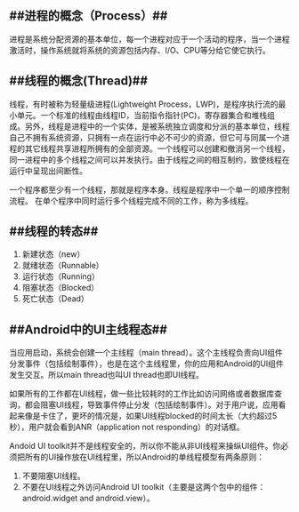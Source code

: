 
##进程的概念（Process）##
---  
进程是系统分配资源的基本单位，每一个进程对应于一个活动的程序，当一个进程激活时，操作系统就将系统的资源包括内存、I/O、CPU等分给它使它执行。 

##线程的概念(Thread)##
---
线程，有时被称为轻量级进程(Lightweight Process，LWP)，是程序执行流的最小单元。一个标准的线程由线程ID，当前指令指针(PC)，寄存器集合和堆栈组成。另外，线程是进程中的一个实体，是被系统独立调度和分派的基本单位，线程自己不拥有系统资源，只拥有一点在运行中必不可少的资源，但它可与同属一个进程的其它线程共享进程所拥有的全部资源。一个线程可以创建和撤消另一个线程，同一进程中的多个线程之间可以并发执行。由于线程之间的相互制约，致使线程在运行中呈现出间断性。

一个程序都至少有一个线程，那就是程序本身。线程是程序中一个单一的顺序控制流程。 在单个程序中同时运行多个线程完成不同的工作，称为多线程。

##线程的转态##
---
1. 新建状态（new）
2. 就绪状态（Runnable）
3. 运行状态（Running）
4. 阻塞状态（Blocked）
5. 死亡状态（Dead）

##Android中的UI主线程态##
---
当应用启动，系统会创建一个主线程（main thread）。这个主线程负责向UI组件分发事件（包括绘制事件），也是在这个主线程里，你的应用和Android的UI组件发生交互。所以main thread也叫UI thread也即UI线程。

如果所有的工作都在UI线程，做一些比较耗时的工作比如访问网络或者数据库查询，都会阻塞UI线程，导致事件停止分发（包括绘制事件）。对于用户说，应用看起来像是卡住了，更坏的情况是，如果UI线程blocked的时间太长（大约超过5秒），用户就会看到ANR（application not responding）的对话框。

Andoid UI toolkit并不是线程安全的，所以你不能从非UI线程来操纵UI组件。你必须把所有的UI操作放在UI线程里，所以Android的单线程模型有两条原则：  
1. 不要阻塞UI线程。
2. 不要在UI线程之外访问Android UI toolkit（主要是这两个包中的组件：android.widget and android.view）。

